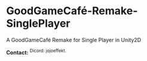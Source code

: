 # GoodGameCafé-Remake-SinglePlayer
A GoodGameCafé Remake for Single Player in Unity2D

**Contact:**
<sup>Dicord: jojoeffekt.</sup>
